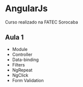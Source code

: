 # AngularJs

Curso realizado na FATEC Sorocaba

Aula 1
------
* Module
* Controller
* Data-binding
* Filters
* NgRepeat
* NgClick
* Form Validation
